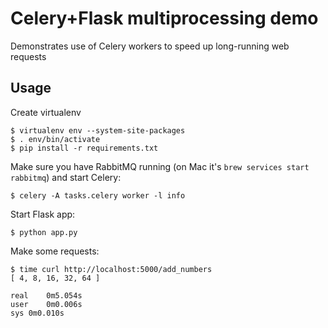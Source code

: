 Celery+Flask multiprocessing demo
=================================

Demonstrates use of Celery workers to speed up long-running web requests

Usage
-----

Create virtualenv

    $ virtualenv env --system-site-packages
    $ . env/bin/activate
    $ pip install -r requirements.txt

Make sure you have RabbitMQ running (on Mac it's `brew services start rabbitmq`) and start Celery:

    $ celery -A tasks.celery worker -l info

Start Flask app:

    $ python app.py

Make some requests:

    $ time curl http://localhost:5000/add_numbers
    [ 4, 8, 16, 32, 64 ]

    real	0m5.054s
    user	0m0.006s
    sys	0m0.010s
